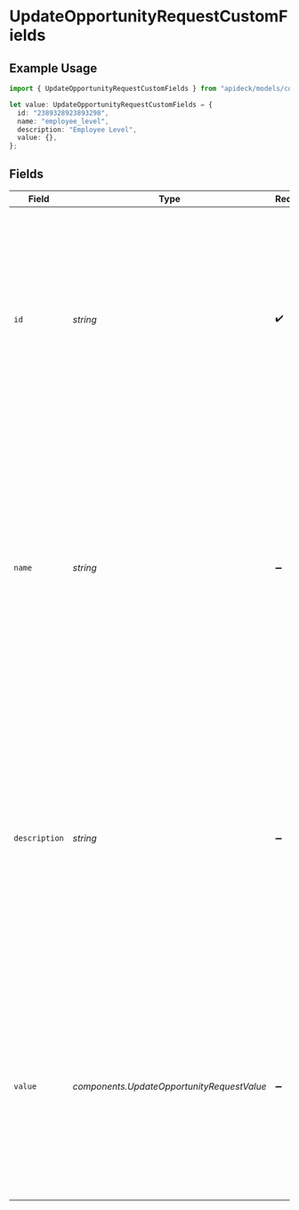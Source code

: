 # UpdateOpportunityRequestCustomFields

## Example Usage

```typescript
import { UpdateOpportunityRequestCustomFields } from "apideck/models/components";

let value: UpdateOpportunityRequestCustomFields = {
  id: "2389328923893298",
  name: "employee_level",
  description: "Employee Level",
  value: {},
};
```

## Fields

| Field                                                                                                                                                                                                                                                                                                                             | Type                                                                                                                                                                                                                                                                                                                              | Required                                                                                                                                                                                                                                                                                                                          | Description                                                                                                                                                                                                                                                                                                                       | Example                                                                                                                                                                                                                                                                                                                           |
| --------------------------------------------------------------------------------------------------------------------------------------------------------------------------------------------------------------------------------------------------------------------------------------------------------------------------------- | --------------------------------------------------------------------------------------------------------------------------------------------------------------------------------------------------------------------------------------------------------------------------------------------------------------------------------- | --------------------------------------------------------------------------------------------------------------------------------------------------------------------------------------------------------------------------------------------------------------------------------------------------------------------------------- | --------------------------------------------------------------------------------------------------------------------------------------------------------------------------------------------------------------------------------------------------------------------------------------------------------------------------------- | --------------------------------------------------------------------------------------------------------------------------------------------------------------------------------------------------------------------------------------------------------------------------------------------------------------------------------- |
| `id`                                                                                                                                                                                                                                                                                                                              | *string*                                                                                                                                                                                                                                                                                                                          | :heavy_check_mark:                                                                                                                                                                                                                                                                                                                | The custom_fields.id is a required string that uniquely identifies each custom field within the opportunity. It ensures that the correct custom field is targeted for updates or additions, allowing for precise customization of the opportunity record.                                                                         | 2389328923893298                                                                                                                                                                                                                                                                                                                  |
| `name`                                                                                                                                                                                                                                                                                                                            | *string*                                                                                                                                                                                                                                                                                                                          | :heavy_minus_sign:                                                                                                                                                                                                                                                                                                                | The name of the custom field associated with the opportunity. This field allows you to specify a unique identifier or label for custom data points, facilitating better organization and retrieval of opportunity-specific information. It should be a descriptive string that clearly conveys the purpose of the custom field.   | employee_level                                                                                                                                                                                                                                                                                                                    |
| `description`                                                                                                                                                                                                                                                                                                                     | *string*                                                                                                                                                                                                                                                                                                                          | :heavy_minus_sign:                                                                                                                                                                                                                                                                                                                | A detailed explanation of the custom field's purpose and usage within the opportunity. This description helps clarify the role of the custom field, ensuring that users understand its relevance and how it fits into the overall opportunity data structure. It should provide enough context to guide users in its application. | Employee Level                                                                                                                                                                                                                                                                                                                    |
| `value`                                                                                                                                                                                                                                                                                                                           | *components.UpdateOpportunityRequestValue*                                                                                                                                                                                                                                                                                        | :heavy_minus_sign:                                                                                                                                                                                                                                                                                                                | The value assigned to the custom field for the opportunity. This property holds the actual data or information that the custom field is meant to capture, allowing for tailored data tracking and analysis. Ensure the value aligns with the intended use of the custom field.                                                    |                                                                                                                                                                                                                                                                                                                                   |
